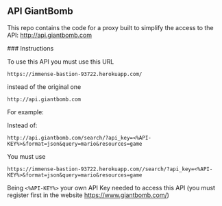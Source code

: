 ## API GiantBomb

This repo contains the code for a proxy built to simplify the access to the API: http://api.giantbomb.com

### Instructions

To use this API you must use this URL 

```
https://immense-bastion-93722.herokuapp.com/
```

instead of the original one

```
http://api.giantbomb.com
```

For example:

Instead of: 

```
http://api.giantbomb.com/search/?api_key=<%API-KEY%>&format=json&query=mario&resources=game
```

You must use

```
https://immense-bastion-93722.herokuapp.com//search/?api_key=<%API-KEY%>&format=json&query=mario&resources=game
```

Being `<%API-KEY%>` your own API Key needed to access this API (you must register first in the website https://www.giantbomb.com/)